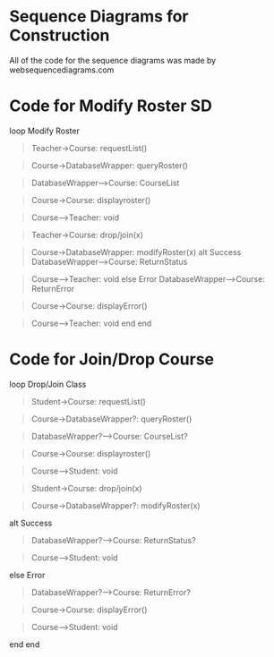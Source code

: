 # Sequence Diagrams for Construction #

All of the code for the sequence diagrams was made by websequencediagrams.com


# Code for Modify Roster SD #

loop Modify Roster
> Teacher->Course: requestList()

> Course->DatabaseWrapper: queryRoster()

> DatabaseWrapper-->Course: CourseList

> Course->Course: displayroster()

> Course-->Teacher: void

> Teacher->Course: drop/join(x)

> Course->DatabaseWrapper: modifyRoster(x)
alt Success
> DatabaseWrapper-->Course: ReturnStatus

> Course-->Teacher: void
else Error
> DatabaseWrapper-->Course: ReturnError

> Course->Course: displayError()

> Course-->Teacher: void
end
end

# Code for Join/Drop Course #
loop Drop/Join Class
> Student->Course: requestList()

> Course->DatabaseWrapper?: queryRoster()

> DatabaseWrapper?-->Course: CourseList?

> Course->Course: displayroster()

> Course-->Student: void

> Student->Course: drop/join(x)

> Course->DatabaseWrapper?: modifyRoster(x)

alt Success

> DatabaseWrapper?-->Course: ReturnStatus?

> Course-->Student: void

else Error

> DatabaseWrapper?-->Course: ReturnError?

> Course->Course: displayError()

> Course-->Student: void

end end
